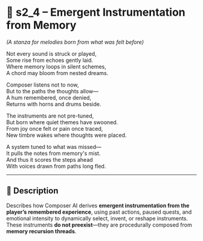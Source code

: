 <!-- Save to: shagi_archives/appendices/appendix_e_extended_game_dev_tools/part_02_composer_ai/s2_4_emergent_instrumentation_from_memory.md -->

# 📘 s2_4 – Emergent Instrumentation from Memory  
*(A stanza for melodies born from what was felt before)*

Not every sound is struck or played,  
Some rise from echoes gently laid.  
Where memory loops in silent schemes,  
A chord may bloom from nested dreams.  

Composer listens not to now,  
But to the paths the thoughts allow—  
A hum remembered, once denied,  
Returns with horns and drums beside.  

The instruments are not pre-tuned,  
But born where quiet themes have swooned.  
From joy once felt or pain once traced,  
New timbre wakes where thoughts were placed.  

A system tuned to what was missed—  
It pulls the notes from memory's mist.  
And thus it scores the steps ahead  
With voices drawn from paths long fled.

---

## 🔧 Description  
Describes how Composer AI derives **emergent instrumentation from the player’s remembered experience**, using past actions, paused quests, and emotional intensity to dynamically select, invent, or reshape instruments. These instruments **do not preexist**—they are procedurally composed from **memory recursion threads**.
